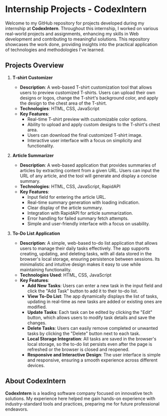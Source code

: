 # Internship Projects - CodexIntern

Welcome to my GitHub repository for projects developed during my internship at **CodexIntern**. Throughout this internship, I worked on various real-world projects and assignments, enhancing my skills in Web development and contributing to meaningful solutions. This repository showcases the work done, providing insights into the practical application of technologies and methodologies I've learned.

## Projects Overview


1. **T-shirt Customizer**
   - **Description**: A web-based T-shirt customization tool that allows users to preview customized T-shirts. Users can upload their own designs or logos, change the T-shirt's background color, and apply the design to the chest area of the T-shirt.
   - **Technologies**: HTML, CSS, JavaScript
   - **Key Features**:
     - Real-time T-shirt preview with customizable color options.
     - Ability to upload and apply custom designs to the T-shirt's chest area.
     - Users can download the final customized T-shirt image.
     - Interactive user interface with a focus on simplicity and functionality.

       
2. **Article Summarizer**
   - **Description**: A web-based application that provides summaries of articles by extracting content from a given URL. Users can input the URL of any article, and the tool will generate and display a concise summary.
   - **Technologies**: HTML, CSS, JavaScript, RapidAPI
   - **Key Features**:
     - Input field for entering the article URL.
     - Real-time summary generation with loading indication.
     - Clear display of the article summary.
     - Integration with RapidAPI for article summarization.
     - Error handling for failed summary fetch attempts.
     - Simple and user-friendly interface with a focus on usability.

3. **To-Do List Application**
    - **Description**: A simple, web-based to-do list application that allows users to manage their daily tasks effectively. The app supports creating, updating, and deleting tasks, with all data stored in the browser's local storage, ensuring persistence between sessions. Its minimalistic and intuitive design makes it easy to use while maintaining functionality.
    - **Technologies Used**: HTML, CSS, JavaScript
    - **Key Features**:
      - **Add New Tasks**: Users can enter a new task in the input field and click the "Add Task" button to add it to their to-do list.
      - **View To-Do List**: The app dynamically displays the list of tasks, updating in real-time as new tasks are added or existing ones are modified.
      - **Update Tasks**: Each task can be edited by clicking the "Edit" button, which allows users to modify task details and save the changes.
      - **Delete Tasks**: Users can easily remove completed or unwanted tasks by clicking the "Delete" button next to each task.
      - **Local Storage Integration**: All tasks are saved in the browser's local storage, so the to-do list persists even after the page is refreshed or the browser is closed and reopened.
      - **Responsive and Interactive Design**: The user interface is simple and responsive, ensuring a smooth experience across different devices.

    
## About CodexIntern
**CodexIntern** is a leading software company focused on innovative tech solutions. My experience here helped me gain hands-on experience with industry-standard tools and practices, preparing me for future professional endeavors.
